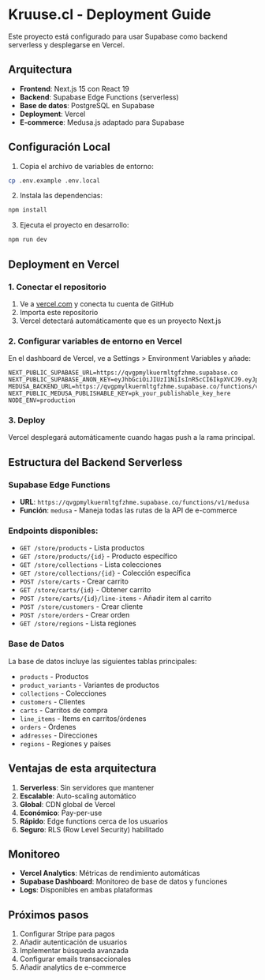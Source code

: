 # Kruuse.cl - Deployment Guide

Este proyecto está configurado para usar Supabase como backend serverless y desplegarse en Vercel.

## Arquitectura

- **Frontend**: Next.js 15 con React 19
- **Backend**: Supabase Edge Functions (serverless)
- **Base de datos**: PostgreSQL en Supabase
- **Deployment**: Vercel
- **E-commerce**: Medusa.js adaptado para Supabase

## Configuración Local

1. Copia el archivo de variables de entorno:
```bash
cp .env.example .env.local
```

2. Instala las dependencias:
```bash
npm install
```

3. Ejecuta el proyecto en desarrollo:
```bash
npm run dev
```

## Deployment en Vercel

### 1. Conectar el repositorio

1. Ve a [vercel.com](https://vercel.com) y conecta tu cuenta de GitHub
2. Importa este repositorio
3. Vercel detectará automáticamente que es un proyecto Next.js

### 2. Configurar variables de entorno en Vercel

En el dashboard de Vercel, ve a Settings > Environment Variables y añade:

```
NEXT_PUBLIC_SUPABASE_URL=https://qvgpmylkuermltgfzhme.supabase.co
NEXT_PUBLIC_SUPABASE_ANON_KEY=eyJhbGciOiJIUzI1NiIsInR5cCI6IkpXVCJ9.eyJpc3MiOiJzdXBhYmFzZSIsInJlZiI6InF2Z3BteWxrdWVybWx0Z2Z6aG1lIiwicm9sZSI6ImFub24iLCJpYXQiOjE3NTMyODU1MzEsImV4cCI6MjA2ODg2MTUzMX0.o1pQ34DGbZYsF1ukGJqoiVeHTH0qzi8RVMQ1OWoxGDQ
MEDUSA_BACKEND_URL=https://qvgpmylkuermltgfzhme.supabase.co/functions/v1/medusa
NEXT_PUBLIC_MEDUSA_PUBLISHABLE_KEY=pk_your_publishable_key_here
NODE_ENV=production
```

### 3. Deploy

Vercel desplegará automáticamente cuando hagas push a la rama principal.

## Estructura del Backend Serverless

### Supabase Edge Functions

- **URL**: `https://qvgpmylkuermltgfzhme.supabase.co/functions/v1/medusa`
- **Función**: `medusa` - Maneja todas las rutas de la API de e-commerce

### Endpoints disponibles:

- `GET /store/products` - Lista productos
- `GET /store/products/{id}` - Producto específico
- `GET /store/collections` - Lista colecciones
- `GET /store/collections/{id}` - Colección específica
- `POST /store/carts` - Crear carrito
- `GET /store/carts/{id}` - Obtener carrito
- `POST /store/carts/{id}/line-items` - Añadir item al carrito
- `POST /store/customers` - Crear cliente
- `POST /store/orders` - Crear orden
- `GET /store/regions` - Lista regiones

### Base de Datos

La base de datos incluye las siguientes tablas principales:

- `products` - Productos
- `product_variants` - Variantes de productos
- `collections` - Colecciones
- `customers` - Clientes
- `carts` - Carritos de compra
- `line_items` - Items en carritos/órdenes
- `orders` - Órdenes
- `addresses` - Direcciones
- `regions` - Regiones y países

## Ventajas de esta arquitectura

1. **Serverless**: Sin servidores que mantener
2. **Escalable**: Auto-scaling automático
3. **Global**: CDN global de Vercel
4. **Económico**: Pay-per-use
5. **Rápido**: Edge functions cerca de los usuarios
6. **Seguro**: RLS (Row Level Security) habilitado

## Monitoreo

- **Vercel Analytics**: Métricas de rendimiento automáticas
- **Supabase Dashboard**: Monitoreo de base de datos y funciones
- **Logs**: Disponibles en ambas plataformas

## Próximos pasos

1. Configurar Stripe para pagos
2. Añadir autenticación de usuarios
3. Implementar búsqueda avanzada
4. Configurar emails transaccionales
5. Añadir analytics de e-commerce
